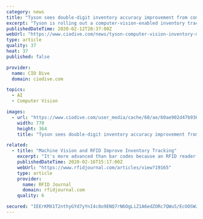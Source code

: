 ```yaml
---
category: news
title: "Tyson sees double-digit inventory accuracy improvement from computer vision"
excerpt: "Tyson is rolling out a computer-vision-enabled inventory tracking system at facilities where it packs chicken into trays for grocery stores, The Wall Street Journal was first to report. The system can read SKU information and weight, replacing what Tyson described as communication by hand gestures followed by manual inventory entry."
publishedDateTime: 2020-02-12T20:37:00Z
webUrl: "https://www.ciodive.com/news/tyson-computer-vision-inventory-management/572201/"
type: article
quality: 37
heat: 37
published: false

provider:
  name: CIO Dive
  domain: ciodive.com

topics:
  - AI
  - Computer Vision

images:
  - url: "https://www.ciodive.com/user_media/cache/60/ae/60ae902d47b93652d4f170aa1086b32c.jpg"
    width: 770
    height: 364
    title: "Tyson sees double-digit inventory accuracy improvement from computer vision"

related:
  - title: "Machine Vision and RFID Improve Inventory Tracking"
    excerpt: "It's more advanced than bar codes because an RFID reader must only be in the range of a tag to read it. In contrast, bar codes require line-of-sight nearness. Computer vision is a subset of artificial intelligence (AI) concerned with teaching computers to get information from images or multidimensional objects. The technology can replace many ..."
    publishedDateTime: 2020-02-16T15:17:00Z
    webUrl: "https://www.rfidjournal.com/articles/view?19165"
    type: article
    provider:
      name: RFID Journal
      domain: rfidjournal.com
    quality: 6

secured: "IEErKMX1T2nthyGYd7yYnI4c8o9ENQ7rN6OgLiZ1A6edZORc7QWu5/EcOOSWzKhquMQ+eJtsHwi/5Ep0MtZlYR03HE76qXps/87Z7IPtOe1vnFIeE+5zR+ASPbBj8OZkUWnMgnS6bPGdvDRyx6XqaaKIGCLy1bAtChSWu5z89ZVpolZ39eA3x7usKdesPAsxteBi6ZMtypjKCWbv09FPaos4hGjE4KJ2jdv6HUgrV/ypkXTYME+cD99pzZdrtsyhV0QBHioDoOEDKazkUmEklccN0JbRERFdBrEi1mjPvYdREEbcp6rbC3hR85broNGO;eex/UWNmYSgn+/453p4ybA=="
---
```


